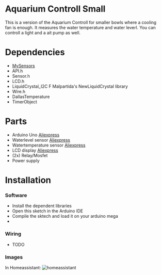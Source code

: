 # Aquarium Controll Small
This is a version of the Aquarium Controll for smaller bowls where a cooling fan is enough. It measures the water temperature and water leverl.
You can controll a light and a ait pump as well.

# Dependencies
+ [MySensors](https://github.com/mysensors/MySensors)
+ API.h
+ Sensor.h
+ LCD.h
+ LiquidCrystal_I2C F Malpartida's NewLiquidCrystal library
+ Wire.h
+ DallasTemperature
+ TimerObject

# Parts
+ Arduino Uno [Aliexpress](https://de.aliexpress.com/wholesale?SearchText=arduino+uno)
+ Waterlevel sensor [Aliexpress](https://de.aliexpress.com/item/Free-shipping-Water-Sensor-for-Arduino-water-droplet-detection-depth-with-demo-code/32280545086.html?spm=2114.010208.3.111.FJ0NCX&ws_ab_test=searchweb0_0,searchweb201602_2_10065_10068_433_434_10136_10137_10138_10060_10062_10141_10056_10055_10054_128_301_10059_10531_10099_10530_10103_10102_10101_10096_10052_10144_10053_10050_10107_10142_10051_10106_10143_10526_10529_10084_10083_10080_10082_10081_10110_10111_10112_10113_10114_10033_10078_10079_10073_10070_10122_10123_10124-10531,searchweb201603_8,afswitch_1,ppcSwitch_7,single_sort_0_default&btsid=5c08027c-050d-4e92-b01a-0bca541a6ab6&algo_expid=43b5250b-0382-4a77-8853-7a243b3f6b38-12&algo_pvid=43b5250b-0382-4a77-8853-7a243b3f6b38)
+ Watertemperature sensor [Aliexpress](https://de.aliexpress.com/wholesale?SearchText=ds18b20)
+ LCD display [Aliexpress](https://de.aliexpress.com/wholesale?SearchText=1602+lcd)
+ (2x) Relay/Mosfet
+ Power supply

# Installation
### Software
+ Install the dependent libraries
+ Open this sketch in the Arduino IDE
+ Compile the sktech and load it on your arduino mega
+ 
### Wiring
+ TODO

### Images
In Homeassistant: ![homeassistant]()
